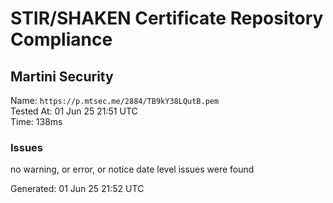 # STIR/SHAKEN Certificate Repository Compliance

## Martini Security

Name: `https://p.mtsec.me/2884/TB9kY38LQutB.pem`\
Tested At: 01 Jun 25 21:51 UTC\
Time: 138ms

### Issues

no warning, or error, or notice date level issues were found

Generated: 01 Jun 25 21:52 UTC